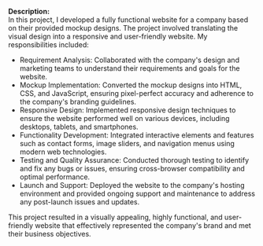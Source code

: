 <strong>Description:</strong><br/>
In this project, I developed a fully functional website for a company based on their provided mockup designs. The project involved translating the visual design into a responsive and user-friendly website. My responsibilities included:
<ul>
<li>Requirement Analysis: Collaborated with the company's design and marketing teams to understand their requirements and goals for the website.</li>
<li>Mockup Implementation: Converted the mockup designs into HTML, CSS, and JavaScript, ensuring pixel-perfect accuracy and adherence to the company's branding guidelines.</li>
<li>Responsive Design: Implemented responsive design techniques to ensure the website performed well on various devices, including desktops, tablets, and smartphones.</li>
<li>Functionality Development: Integrated interactive elements and features such as contact forms, image sliders, and navigation menus using modern web technologies.</li>
<li>Testing and Quality Assurance: Conducted thorough testing to identify and fix any bugs or issues, ensuring cross-browser compatibility and optimal performance.</li>
<li>Launch and Support: Deployed the website to the company's hosting environment and provided ongoing support and maintenance to address any post-launch issues and updates.</li>
</ul>
This project resulted in a visually appealing, highly functional, and user-friendly website that effectively represented the company's brand and met their business objectives.
